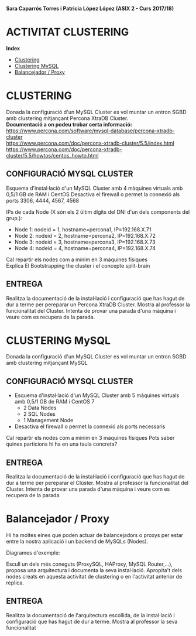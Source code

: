 **Sara Caparrós Torres i Patricia López López (ASIX 2 - Curs 2017/18)**  
# ACTIVITAT CLUSTERING #
**Index**
* [Clustering](#clustering)
* [Clustering MySQL](#clustering-mysql)
* [Balancejador / Proxy](#balancejador-/-proxy)


# CLUSTERING

Donada  la configuració d'un MySQL Cluster es vol muntar un entron SGBD amb clustering  mitjançant Percona XtraDB Cluster.  
**Documentació a on podeu trobar certa informació:**  
https://www.percona.com/software/mysql-database/percona-xtradb-cluster  
https://www.percona.com/doc/percona-xtradb-cluster/5.5/index.html  
https://www.percona.com/doc/percona-xtradb-cluster/5.5/howtos/centos_howto.html  

## CONFIGURACIÓ MYSQL CLUSTER
Esquema d'instal·lació d'un MySQL Cluster amb  4 màquines virtuals amb 0,5/1 GB de RAM i CentOS Desactiva el firewall o permet la connexió als ports 3306, 4444, 4567, 4568  



IPs de cada Node (X són els 2 últim dígits del DNI d'un dels components del grup.):  
*	Node 1: nodeid = 1, hostname=percona1, IP=192.168.X.71
*	Node 2: nodeid = 2, hostname=percona2, IP=192.168.X.72
*	Node 3: nodeid = 3, hostname=percona3, IP=192.168.X.73
*	Node 4: nodeid = 4, hostname=percona4, IP=192.168.X.74

Cal repartir els nodes com a mínim en 3 màquines físiques  
Explica El Bootstrapping the cluster i el concepte split-brain  

## ENTREGA
Realitza la documentació de la instal·lació i configuració que has hagut de dur a terme per pereparar un Percona XtraDB Cluster. Mostra al professor la funcionalitat del Cluster.
Intenta de provar una parada d'una màquina i veure com es recupera de la parada.

 

# CLUSTERING  MySQL

Donada  la configuració d'un MySQL Cluster es vol muntar un entron SGBD amb clustering  mitjançant MySQL

## CONFIGURACIÓ MYSQL CLUSTER
*	Esquema d'instal·lació d'un MySQL Cluster amb 5 màquines virtuals amb 0,5/1 GB de RAM i CentOS 7
    +	2 Data Nodes
    +	2 SQL Nodes
    +	1 Management Node
*	Desactiva el firewall o permet la connexió als ports necessaris

Cal repartir els nodes com a mínim en 3 màquines físiques
Pots saber quines particions hi ha en una taula concreta?

## ENTREGA
Realitza la documentació de la instal·lació i configuració que has hagut de dur a terme per pereparar el Clúster. Mostra al professor la funcionalitat del Cluster.
Intenta de provar una parada d'una màquina i veure com es recupera de la parada.

# Balancejador / Proxy
Hi ha moltes eines que poden actuar de balancejadors o proxys per estar entre la nostra aplicació i un backend de MySQLs (Nodes).

Diagrames d'exemple:

Escull un dels més coneguts (ProxySQL, HAProxy, MySQL Router,...), proposa una arquitectura i documenta la seva instal·lació. Apropita't dels nodes creats en aquesta activitat de clustering o en l'activitat anterior de rèplica.

## ENTREGA
Realitza la documentació de l'arquitectura escollida, de la instal·lació i configuració que has hagut de dur a terme. Mostra al professor la seva funcionalitat

